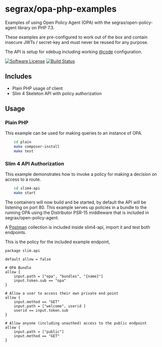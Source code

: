 # segrax/opa-php-examples

Examples of using Open Policy Agent (OPA) with the segrax/open-policy-agent library on PHP 7.3.

These examples are pre-configured to work out of the box and contain insecure JWTs / secret-key and must never be reused for any purpose.

The API is setup for xdebug including working [@code](https://code.visualstudio.com/) configuration.

[![Software License](https://img.shields.io/badge/license-MIT-brightgreen.svg)](LICENSE.md)
[![Build Status](https://api.travis-ci.com/segrax/opa-php-examples.svg)](https://travis-ci.com/segrax/openpolicyagent)


## Includes
* Plain PHP usage of client
* Slim 4 Skeleton API with policy authorization


## Usage

### Plain PHP
This example can be used for making queries to an instance of OPA.
```bash
    cd plain
    make composer-install
    make test
```

### Slim 4 API Authorization
This example demonstrates how to invoke a policy for making a decision on access to a route.
```bash
    cd slim4-api
    make start
```
The containers will now build and be started, by default the API will be listening on port 80.
This example serves up policies in a bundle to the running OPA using the Distributor PSR-15 middleware that is included in segrax/open-policy-agent.

A [Postman](https://www.getpostman.com/) collection is included inside slim4-api, import it and test both endpoints.

This is the policy for the included example endpoint,
```
package slim.api

default allow = false

# OPA Bundle
allow {
    input.path = ["opa", "bundles", "{name}"]
    input.token.sub == "opa"
}

# Allow a user to access their own private end point
allow {
    input.method == "GET"
    input.path = ["welcome", userid ]
    userid == input.token.sub
}

# Allow anyone (including unauthed) access to the public endpoint
allow {
    input.path = ["public"]
    input.method == "GET"
}
```